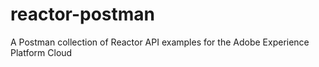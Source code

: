 # reactor-postman
A Postman collection of Reactor API examples for the Adobe Experience Platform Cloud 
